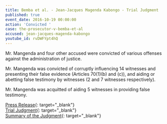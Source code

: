 ```yaml
---
title: Bemba et al. - Jean-Jacques Magenda Kabongo - Trial Judgment
published: true
event_date: 2016-10-19 00:00:00
action: 'Convicted '
case: the-prosecutor-v-bemba-et-al
accused: jean-jacques-magenda-kabongo
youtube_id: rvDWFYpt4hQ
---
```


Mr. Mangenda and four other accused were convicted of various offenses against the administration of justice.

Mr. Mangenda was convicted of corruptly influencing 14 witnesses and presenting their false evidence (Articles 70(1)(b) and (c)), and aiding or abetting false testimony by witnesses (2 and 7 witnesses respectively).&nbsp;

Mr. Mangenda was acquitted of aiding 5 witnesses in providing false testimony.

[Press Release](https://www.icc-cpi.int/Pages/item.aspx?name=pr1245){: target="_blank"}<br>[Trial Judgment](https://www.icc-cpi.int/CourtRecords/CR2016_18527.PDF){: target="_blank"}&nbsp;<br>[Summary of the Judgment](https://www.icc-cpi.int/itemsDocuments/Bemba-et-al_Article_70_Judgment_Summary_ENG.pdf){: target="_blank"}
